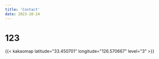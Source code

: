 ```yaml
---
title: 'Contact'
date: 2023-10-24
---
```


# 123

{{< kakaomap latitude="33.450701" longitude="126.570667" level="3" >}}


